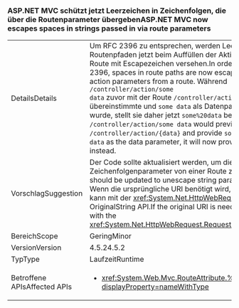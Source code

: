 ### <a name="aspnet-mvc-now-escapes-spaces-in-strings-passed-in-via-route-parameters"></a><span data-ttu-id="b40ad-101">ASP.NET MVC schützt jetzt Leerzeichen in Zeichenfolgen, die über die Routenparameter übergeben</span><span class="sxs-lookup"><span data-stu-id="b40ad-101">ASP.NET MVC now escapes spaces in strings passed in via route parameters</span></span>

|   |   |
|---|---|
|<span data-ttu-id="b40ad-102">Details</span><span class="sxs-lookup"><span data-stu-id="b40ad-102">Details</span></span>|<span data-ttu-id="b40ad-103">Um RFC 2396 zu entsprechen, werden Leerzeichen in Routenpfaden jetzt beim Auffüllen der Aktionsparameter von einer Route mit Escapezeichen versehen.</span><span class="sxs-lookup"><span data-stu-id="b40ad-103">In order to conform to RFC 2396, spaces in route paths are now escaped when populating action parameters from a route.</span></span> <span data-ttu-id="b40ad-104">Während <code>/controller/action/some data</code> zuvor mit der Route <code>/controller/action/{data}</code> übereinstimmte und <code>some data</code> als Datenparameter bereitgestellt wurde, stellt sie daher jetzt <code>some%20data</code> bereit.</span><span class="sxs-lookup"><span data-stu-id="b40ad-104">So, whereas  <code>/controller/action/some data</code> would previously match the route <code>/controller/action/{data}</code> and provide <code>some data</code> as the data parameter, it will now provide <code>some%20data</code> instead.</span></span>|
|<span data-ttu-id="b40ad-105">Vorschlag</span><span class="sxs-lookup"><span data-stu-id="b40ad-105">Suggestion</span></span>|<span data-ttu-id="b40ad-106">Der Code sollte aktualisiert werden, um die Escapezeichen der Zeichenfolgenparameter von einer Route zu entfernen.</span><span class="sxs-lookup"><span data-stu-id="b40ad-106">Code should be updated to unescape string parameters from a route.</span></span> <span data-ttu-id="b40ad-107">Wenn die ursprüngliche URI benötigt wird, zugegriffen werden kann mit der <xref:System.Net.HttpWebRequest.RequestUri>. OriginalString API.</span><span class="sxs-lookup"><span data-stu-id="b40ad-107">If the original URI is needed, it can be accessed with the <xref:System.Net.HttpWebRequest.RequestUri>.OriginalString API.</span></span>|
|<span data-ttu-id="b40ad-108">Bereich</span><span class="sxs-lookup"><span data-stu-id="b40ad-108">Scope</span></span>|<span data-ttu-id="b40ad-109">Gering</span><span class="sxs-lookup"><span data-stu-id="b40ad-109">Minor</span></span>|
|<span data-ttu-id="b40ad-110">Version</span><span class="sxs-lookup"><span data-stu-id="b40ad-110">Version</span></span>|<span data-ttu-id="b40ad-111">4.5.2</span><span class="sxs-lookup"><span data-stu-id="b40ad-111">4.5.2</span></span>|
|<span data-ttu-id="b40ad-112">Typ</span><span class="sxs-lookup"><span data-stu-id="b40ad-112">Type</span></span>|<span data-ttu-id="b40ad-113">Laufzeit</span><span class="sxs-lookup"><span data-stu-id="b40ad-113">Runtime</span></span>|
|<span data-ttu-id="b40ad-114">Betroffene APIs</span><span class="sxs-lookup"><span data-stu-id="b40ad-114">Affected APIs</span></span>|<ul><li><xref:System.Web.Mvc.RouteAttribute.%23ctor(System.String)?displayProperty=nameWithType></li></ul>|

